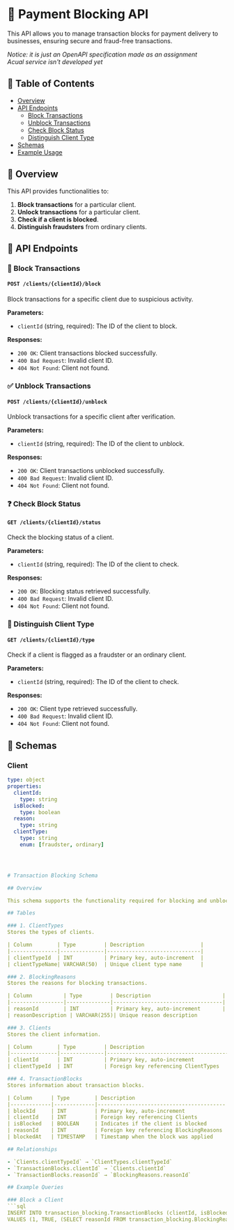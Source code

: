 # 🚫 Payment Blocking API

This API allows you to manage transaction blocks for payment delivery to businesses, ensuring secure and fraud-free transactions. 

<i>Notice: it is just an OpenAPI specification made as an assignment<br>Acual service isn't developed yet</i>

## 📜 Table of Contents
- [Overview](#overview)
- [API Endpoints](#api-endpoints)
  - [Block Transactions](#block-transactions)
  - [Unblock Transactions](#unblock-transactions)
  - [Check Block Status](#check-block-status)
  - [Distinguish Client Type](#distinguish-client-type)
- [Schemas](#schemas)
- [Example Usage](#example-usage)

## 📝 Overview

This API provides functionalities to:
1. **Block transactions** for a particular client.
2. **Unlock transactions** for a particular client.
3. **Check if a client is blocked**.
4. **Distinguish fraudsters** from ordinary clients.

## 🔌 API Endpoints

### 🚫 Block Transactions

#### `POST /clients/{clientId}/block`

Block transactions for a specific client due to suspicious activity.

**Parameters:**
- `clientId` (string, required): The ID of the client to block.

**Responses:**
- `200 OK`: Client transactions blocked successfully.
- `400 Bad Request`: Invalid client ID.
- `404 Not Found`: Client not found.

### ✅ Unblock Transactions

#### `POST /clients/{clientId}/unblock`

Unblock transactions for a specific client after verification.

**Parameters:**
- `clientId` (string, required): The ID of the client to unblock.

**Responses:**
- `200 OK`: Client transactions unblocked successfully.
- `400 Bad Request`: Invalid client ID.
- `404 Not Found`: Client not found.

### ❓ Check Block Status

#### `GET /clients/{clientId}/status`

Check the blocking status of a client.

**Parameters:**
- `clientId` (string, required): The ID of the client to check.

**Responses:**
- `200 OK`: Blocking status retrieved successfully.
- `400 Bad Request`: Invalid client ID.
- `404 Not Found`: Client not found.

### 👤 Distinguish Client Type

#### `GET /clients/{clientId}/type`

Check if a client is flagged as a fraudster or an ordinary client.

**Parameters:**
- `clientId` (string, required): The ID of the client to check.

**Responses:**
- `200 OK`: Client type retrieved successfully.
- `400 Bad Request`: Invalid client ID.
- `404 Not Found`: Client not found.

## 📂 Schemas

### Client

```yaml
type: object
properties:
  clientId:
    type: string
  isBlocked:
    type: boolean
  reason:
    type: string
  clientType:
    type: string
    enum: [fraudster, ordinary]




# Transaction Blocking Schema

## Overview

This schema supports the functionality required for blocking and unblocking transactions for clients based on various reasons. It consists of tables for managing clients, client types, transaction blocks, and blocking reasons.

## Tables

### 1. ClientTypes
Stores the types of clients.

| Column        | Type         | Description                  |
|---------------|--------------|------------------------------|
| clientTypeId  | INT          | Primary key, auto-increment  |
| clientTypeName| VARCHAR(50)  | Unique client type name      |

### 2. BlockingReasons
Stores the reasons for blocking transactions.

| Column          | Type         | Description                       |
|-----------------|--------------|-----------------------------------|
| reasonId        | INT          | Primary key, auto-increment       |
| reasonDescription | VARCHAR(255)| Unique reason description         |

### 3. Clients
Stores the client information.

| Column        | Type         | Description                             |
|---------------|--------------|-----------------------------------------|
| clientId      | INT          | Primary key, auto-increment             |
| clientTypeId  | INT          | Foreign key referencing ClientTypes     |

### 4. TransactionBlocks
Stores information about transaction blocks.

| Column      | Type        | Description                             |
|-------------|-------------|-----------------------------------------|
| blockId     | INT         | Primary key, auto-increment             |
| clientId    | INT         | Foreign key referencing Clients         |
| isBlocked   | BOOLEAN     | Indicates if the client is blocked      |
| reasonId    | INT         | Foreign key referencing BlockingReasons |
| blockedAt   | TIMESTAMP   | Timestamp when the block was applied    |

## Relationships

- `Clients.clientTypeId` → `ClientTypes.clientTypeId`
- `TransactionBlocks.clientId` → `Clients.clientId`
- `TransactionBlocks.reasonId` → `BlockingReasons.reasonId`

## Example Queries

### Block a Client
```sql
INSERT INTO transaction_blocking.TransactionBlocks (clientId, isBlocked, reasonId)
VALUES (1, TRUE, (SELECT reasonId FROM transaction_blocking.BlockingReasons WHERE reasonDescription = 'Fraudulent activity detected'));
```